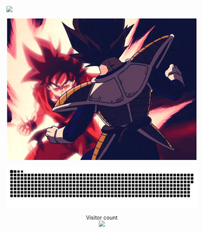 ![](https://media0.giphy.com/media/OHPZqOWeeQUlN4yeIw/giphy.gif)

<p align="center">
    <a href=#><img src="giphy.gif"></a>
</p>

<a href=#><img src="contributions.svg"></a>

<p align="center"> 
  Visitor count<br>
  <img src="https://profile-counter.glitch.me/zhuo09s/count.svg" />
</p>

